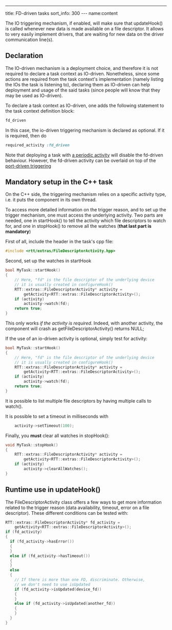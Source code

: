 ---
title: FD-driven tasks
sort_info: 300
--- name:content

The IO triggering mechanism, if enabled, will make sure that updateHook() is
called whenever new data is made available on a file descriptor. It allows to
very easily implement drivers, that are waiting for new data on the driver
communication line(s).

Declaration
-----------
The IO-driven mechanism is a deployment choice, and therefore it is not required
to declare a task context as IO-driven. Nonetheless, since some actions are
required from the task context's implementation (namely listing the IOs the task
is listening to), declaring them as IO-driven can help deployment and usage of
the said tasks (since people will know that they may be used as IO-driven).

To declare a task context as IO-driven, one adds the following statement to the
task context definition block:

~~~ ruby
fd_driven
~~~

In this case, the io-driven triggering mechanism is declared as optional. If it
is required, then do

~~~ ruby
required_activity :fd_driven
~~~

Note that deploying a task with [a periodic activity](periodic.html) will
disable the fd-driven behaviour. However, the fd-driven activity can be overlaid
on top of the [port-driven triggering](ports.html)

Mandatory setup in the C++ task
-----------------------------

On the C++ side, the triggering mechanism relies on a specific activity type,
i.e. it puts the component in its own thread.

To access more detailed information on the trigger reason, and to set up the
trigger mechanism, one must access the underlying activity. Two parts are
needed, one in startHook() to tell the activity which file descriptors to watch
for, and one in stopHook() to remove all the watches (**that last part is
mandatory**)

First of all, include the header in the task's cpp file:

~~~ cpp
#include <rtt/extras/FileDescriptorActivity.hpp>
~~~

Second, set up the watches in startHook

~~~ cpp
bool MyTask::startHook()
{
    // Here, "fd" is the file descriptor of the underlying device
    // it is usually created in configureHook()
    RTT::extras::FileDescriptorActivity* activity =
        getActivity<RTT::extras::FileDescriptorActivity>();
    if (activity)
        activity->watch(fd);
    return true;
}
~~~

This only works *if the activity is required*. Indeed, with another activity,
the component will crash as getFileDescriptorActivity() returns NULL;

If the use of an io-driven activity is optional, simply test for activity:

~~~ cpp
bool MyTask::startHook()
{
    // Here, "fd" is the file descriptor of the underlying device
    // it is usually created in configureHook()
    RTT::extras::FileDescriptorActivity* activity =
        getActivity<RTT::extras::FileDescriptorActivity>();
    if (activity)
        activity->watch(fd);
    return true;
}
~~~

It is possible to list multiple file descriptors by having multiple calls to
watch(). 

It is possible to set a timeout in milliseconds with

~~~ cpp
    activity->setTimeout(100);
~~~

Finally, you **must** clear all watches in stopHook():

~~~ cpp
void MyTask::stopHook()
{
    RTT::extras::FileDescriptorActivity* activity =
        getActivity<RTT::extras::FileDescriptorActivity>();
    if (activity)
        activity->clearAllWatches();
}
~~~

Runtime use in updateHook()
---------------------------

The FileDescriptorActivity class offers a few ways to get more information
related to the trigger reason (data availability, timeout, error on a file
descriptor). These different conditions can be tested with:

~~~ cpp
RTT::extras::FileDescriptorActivity* fd_activity =
    getActivity<RTT::extras::FileDescriptorActivity>();
if (fd_activity)
{
  if (fd_activity->hasError())
  {
  }
  else if (fd_activity->hasTimeout())
  {
  }
  else
  {
    // If there is more than one FD, discriminate. Otherwise,
    // we don't need to use isUpdated
    if (fd_activity->isUpdated(device_fd))
    {
    }
    else if (fd_activity->isUpdated(another_fd))
    {
    }
  }
}
~~~

